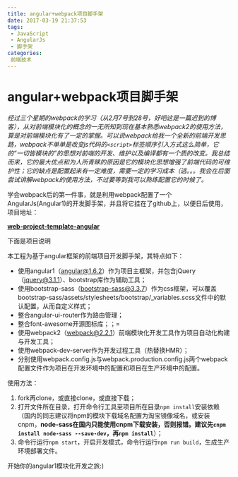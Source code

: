 ```yaml
---
title: angular+webpack项目脚手架
date: 2017-03-19 21:37:53
tags:
 - JavaScript
 - AngularJs
 - 脚手架
categories:
 前端技术
---
```


# angular+webpack项目脚手架

*经过三个星期的webpack的学习（从2月7号到28号，好吧这是一篇迟到的博客），从对前端模块化的概念的一无所知到现在基本熟悉webpack2的使用方法，算是对前端模块化有了一定的掌握。可以说webpack给我一个全新的前端开发思路，webpack不单单是改变js代码的`<script>`标签顺序引入方式这么简单，它的“一切皆模块的”的思想对前端的开发、维护以及编译都有一个质的改变。我总结而来，它的最大优点和为人所青睐的原因是它的模块化思想增强了前端代码的可维护性；它的缺点是配置起来有一定难度，需要一定的学习成本（逃。。。我会在后面尝试讲解webpack的使用方法，不过要等到我可以熟练配置它的时候了。*

学会webpack后的第一件事，就是利用webpack配置了一个AngularJs(Angular1)的开发脚手架，并且将它挂在了github上，以便日后使用，项目地址：

**[web-project-template-angular](https://github.com/qidaneix/web-project-template-angular)**

下面是项目说明

本工程为基于angular框架的前端项目开发脚手架，其特点如下：

* 使用angular1（angular@1.6.2）作为项目主框架，并包含jQuery（jquery@3.1.1）、bootstrap库作为辅助工具；
* 使用bootstrap-sass（bootstrap-sass@3.3.7）作为css框架，可以覆盖bootstrap-sass/assets/stylesheets/bootstrap/_variables.scss文件中的默认配置，从而自定义样式；
* 整合angular-ui-router作为路由管理；
* 整合font-awesome开源图标库；；=
* 使用webpack2（webpack@2.2.1）前端模块化开发工具作为项目自动化构建与开发工具；
* 使用webpack-dev-server作为开发过程工具（热替换HMR）；
* 分别使用webpack.config.js与webpack.production.config.js两个webpack配置文件作为项目在开发环境中的配置和项目在生产环境中的配置。

使用方法：

1. fork再clone，或直接clone，或直接下载；
2. 打开文件所在目录，打开命令行工具至项目所在目录`npm install`安装依赖（国内的同志建议将npm的模块下载域名配置为淘宝镜像域名，或安装cnpm，**node-sass在国内只能使用cnpm下载安装，否则报错。建议先`cnpm install node-sass --save-dev`，再`npm install`**）；
3. 命令行运行`npm start`，开启开发模式，命令行运行`npm run build`，生成生产环境部署文件。

开始你的angular1模块化开发之旅:)
